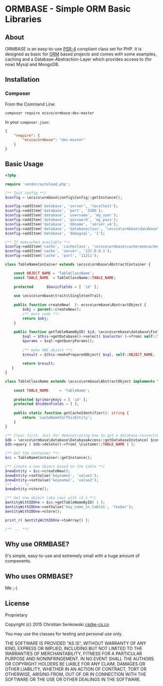 # ORMBASE - Simple ORM Basic Libraries

## About

ORMBASE is an easy-to-use [PSR-4](https://github.com/php-fig/fig-standards/blob/master/accepted/PSR-4-autoloader.md)
compliant class set for PHP. It is designed as basic for [ORM](http://en.wikipedia.org/wiki/Object-relational_mapping) based projects 
and comes with some examples, caching and a Database-Abstraction-Layer which provides access to (for now) Mysql and MongoDB.

## Installation

### Composer

From the Command Line:

```
composer require ecsco/ormbase:dev-master
```

In your `composer.json`:

``` json
{
    "require": {
        "ecsco/ormbase": "dev-master"
    }
}
```

## Basic Usage

``` php
<?php

require 'vendor/autoload.php';

/** Init config **/
$config = \ecsco\ormbase\config\Config::getInstance();

$config->addItem('database', 'server', 'localhost');
$config->addItem('database', 'port', '3306');
$config->addItem('database', 'username', 'my_user');
$config->addItem('database', 'password', 'my_pass');
$config->addItem('database', 'dbname', 'server_v4');
$config->addItem('database', 'databaseclass', '\ecsco\ormbase\database\mysql\Database');
$config->addItem('database', 'debugsql', '1');

/** If memcached available **/
$config->addItem('cache', 'cacheclass', '\ecsco\ormbase\cache\memcached\Cache');
$config->addItem('cache', 'server', '127.0.0.1');
$config->addItem('cache', 'port', '11211');

class TableNameContainer extends \ecsco\ormbase\AbstractContainer {

    const OBJECT_NAME = 'TableClassName';
    const TABLE_NAME  = TableClassName::TABLE_NAME;
    
    protected      $basicFields = [ 'id' ];
     
    use \ecsco\ormbase\traits\SingletonTrait;
     
    public function createNew(  ): ecsco\ormbase\AbstractObject {
        $obj = parent::createNew();
        /** more code **/
        return $obj;
    }
    
    public function getTableNameByID( $id, \ecsco\ormbase\database\FieldSelection $selector = null ) {
        $sql = $this->getDatabase()->select( $selector )->from( self::TABLE_NAME )->where( 'id', '=', (int)$id )->limit( 1 );
        $params = $sql->getQueryParams();
     
        /** make ONE object **/
        $result = $this->makePreparedObject( $sql, self::OBJECT_NAME, ...$params );
     
        return $result;
   }
}

class TableClassName extends \ecsco\ormbase\AbstractObject implements \ecsco\ormbase\CachableInterface {
    
    const TABLE_NAME     = 'TableName';
    
    protected $primaryKeys = [ 'id' ];
    protected $hiddenFields = [ ];
    
    public static function getCacheIdentifier(): string {
        return 'cacheNameForThisEntity';
    }
}

/** Clear first. Just for demonstrating how to get a database-connection **/
$db = \ecsco\ormbase\database\DatabaseAccess::getDatabaseInstance( $config );
$db->query ( $db->delete()->from( \Customer::TABLE_NAME ) );

/** Get the container **/
$cc = TableNameContainer::getInstance();

/** Create a new object based on the table **/
$newEntity = $cc->createNew();
$newEntity->setValue('keyname1', 'value1');
$newEntity->setValue('keyname2', 'value2');
/** .... */
$newEntity->store();

/** Get one object (aka row) with id 1 **/
$entityWithIDOne = $cc->getTableNameByID( 1 ); 
$entityWithIDOne->setValue('key_name_in_table1', 'foobar');
$entityWithIDOne->store();

print_r( $entityWithIDOne->toArray() );

/** ... **/

```

## Why use ORMBASE?

It's simple, easy-to-use and extremely small with a huge amount of components.

## Who uses ORMBASE?

Me ;-)


## License

Proprietary

Copyright (c) 2015 Christian Senkowski <cs@e-cs.co>

You may use the classes for testing and personal use only.

THE SOFTWARE IS PROVIDED "AS IS", WITHOUT WARRANTY OF ANY KIND, EXPRESS OR
IMPLIED, INCLUDING BUT NOT LIMITED TO THE WARRANTIES OF MERCHANTABILITY,
FITNESS FOR A PARTICULAR PURPOSE AND NONINFRINGEMENT. IN NO EVENT SHALL THE
AUTHORS OR COPYRIGHT HOLDERS BE LIABLE FOR ANY CLAIM, DAMAGES OR OTHER
LIABILITY, WHETHER IN AN ACTION OF CONTRACT, TORT OR OTHERWISE, ARISING FROM,
OUT OF OR IN CONNECTION WITH THE SOFTWARE OR THE USE OR OTHER DEALINGS IN
THE SOFTWARE.
